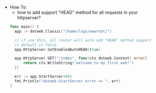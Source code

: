 * How To:
  - how to add support "HEAD" method for all requests in your httpserver?
  ~~~go
  func main() {
  	app := dotweb.Classic("/home/logs/wwwroot/")

    // if use this, all router will auto add "HEAD" method support
    // default is false
    app.HttpServer.SetEnabledAutoHEAD(true)

  	app.HttpServer.GET("/index", func(ctx dotweb.Context) error{
  		return ctx.WriteString("welcome to my first web!")
  	})

  	err := app.StartServer(80)
    fmt.Println("dotweb.StartServer error => ", err)
  }
  ~~~